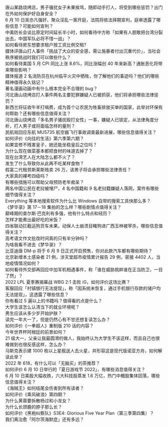唐山某路烧烤店，男子骚扰女子未果挨骂，随即动手打人，将受到哪些惩罚？出门在外如何保护好自身安全？  
6 月 10 日吴亦凡强奸、聚众淫乱一案开庭，法院将依法择期宣判，庭审透露了哪些信息？可能如何宣判？  
中美防长会谈比原定时间延长半小时，如何看待中方称「如果有人胆敢把台湾分裂出去，中国军队必将不惜一战」？  
如何看待房东想要求租户按工资比例交租?  
媒体评唐山打人事件「挑战了大众的安全感，需让施暴者付出沉重代价」，当社会秩序被挑战时我们可以做些什么？  
如何看待美国 5 月 CPI 同比上涨 8.6%，同比涨幅创 40 年来新高？通胀恶化将带来哪些影响？  
媒体报道 2 名消防员在杭州临平火灾中牺牲，你了解他们的事迹吗？他们的哪些精神值得永久铭记？  
著名漫画动画中有什么根本完全不合理的 bug？  
河北唐山烧烤店打人事件两名主要犯罪嫌疑人已被抓获，他们将承担哪些法律惩罚？  
新西兰将征收牛羊打嗝费，成为首个让农民为牲畜排放买单的国家，此举对环保有何帮助？还有哪些信息值得关注？  
河北唐山烧烤店「多名男子骚扰殴打女性」一事，嫌疑人已锁定，从法律角度分析，打人男子或将面临怎样的量刑？  
民航局回应东航 MU5735 航空器飞行事故调查最新进展，哪些信息值得关注？  
如何评价《向往的生活》第六季第六期？  
如果宜修不残害皇子，她还能坐稳皇后之位吗？  
为什么现在做菜基本都把食材的味道去掉了？  
现在台湾艺人在大陆怎么都不火了？  
发生了什么导致你从此再不吃某样食物？  
假富二代租劳斯莱斯贱卖 26 万，该男子将会承担哪些法律责任？  
大家真的裸考四级吗？  
有哪些措施可以帮助父母预防老年痴呆？  
两名中国公民在老挝被埋尸，4 名中国籍和 9 名老挝籍嫌疑人落网，案件有哪些细节值得关注？  
Everything 等本地搜索软件为什么比 Windows 自带的搜索工具快那么多？  
《梦华录》第 17－18 集拍的怎么样？哪些剧情点值得关注？  
巅峰期的查尔斯·巴克利有多强，他有什么特点和经历？  
怎样才能煮出最好吃的米饭？  
四省联动拦截运狗货车未果，动保人士崩溃目睹狗进广西玉林被宰杀，哪些信息值得关注？  
高考语文作文批改时间真的只有半分钟吗？  
为啥我看不进去《梦华录》？  
比亚迪唐 DM-p 将于 6 月 9 日正式开启预售，你对此款汽车都有哪些期待？  
北京新增本土感染者 21 例，涉天堂超市疫情累计报告 29 例，密接 4402 人，当地疫情情况如何？  
如何看待外交部再回应中加军机相遇事件，称「谁在威胁挑衅谁在正当防卫，一目了然」？  
2022 LPL 夏季赛揭幕战 WBG 2:1 击败 iG，如何评价这场比赛？  
客服回应「村镇银行无法提现」，称「因系统未恢复，通过手机银行存款的储户均无法提现」，这透露了哪些信息？  
你有看过 5 遍以上的书籍吗？值得看的点是什么？  
大学生该怎么认清当下的就业环境呢？  
男生应该从多少岁开始护肤？  
读完一年大一了，但是仍然心有不甘还想复读怎么办？  
如何评价《一拳超人》重制版 210 话的内容？  
今年世界杯阿根廷的前景如何？  
21 级大一，父亲让我最圆滑的做人，我始终认为大学生不该这样，而且自己也很难做到也很反感这样，怎么办？  
马斯克表示建 1000 枚以上星舰送人去火星，并形容这是现代版诺亚方舟，如何解读此举？  
2022 年 618，有什么可以「无脑买」的茶推荐？  
如何评价 6 月 10 日举行的「夏日游戏节 2022」，有哪些消息值得关注？  
6 月 10 日美股大幅收跌，六大科技股蒸发 1.6 万亿，热门中概股集体回落，哪些信息值得关注？  
《海贼王》如何结尾会伤害到所有读者？  
如何评价《乘风破浪》第四期？  
为什么黄蓉要拆散杨过和小龙女？  
为什么长颈鹿的脖子那么长？  
如何评价《黑袍纠察队》S3E4: Glorious Five Year Plan（第三季第四集）？  
我们离治愈「阿尔茨海默症」还有多远？  
